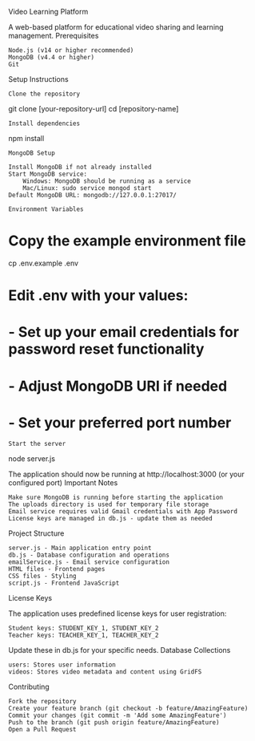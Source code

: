 Video Learning Platform

A web-based platform for educational video sharing and learning management.
Prerequisites

    Node.js (v14 or higher recommended)
    MongoDB (v4.4 or higher)
    Git

Setup Instructions

    Clone the repository

git clone [your-repository-url]
cd [repository-name]

    Install dependencies

npm install

    MongoDB Setup

    Install MongoDB if not already installed
    Start MongoDB service:
        Windows: MongoDB should be running as a service
        Mac/Linux: sudo service mongod start
    Default MongoDB URL: mongodb://127.0.0.1:27017/

    Environment Variables

# Copy the example environment file
cp .env.example .env

# Edit .env with your values:
# - Set up your email credentials for password reset functionality
# - Adjust MongoDB URI if needed
# - Set your preferred port number

    Start the server

node server.js

The application should now be running at http://localhost:3000 (or your configured port)
Important Notes

    Make sure MongoDB is running before starting the application
    The uploads directory is used for temporary file storage
    Email service requires valid Gmail credentials with App Password
    License keys are managed in db.js - update them as needed

Project Structure

    server.js - Main application entry point
    db.js - Database configuration and operations
    emailService.js - Email service configuration
    HTML files - Frontend pages
    CSS files - Styling
    script.js - Frontend JavaScript

License Keys

The application uses predefined license keys for user registration:

    Student keys: STUDENT_KEY_1, STUDENT_KEY_2
    Teacher keys: TEACHER_KEY_1, TEACHER_KEY_2

Update these in db.js for your specific needs.
Database Collections

    users: Stores user information
    videos: Stores video metadata and content using GridFS

Contributing

    Fork the repository
    Create your feature branch (git checkout -b feature/AmazingFeature)
    Commit your changes (git commit -m 'Add some AmazingFeature')
    Push to the branch (git push origin feature/AmazingFeature)
    Open a Pull Request

